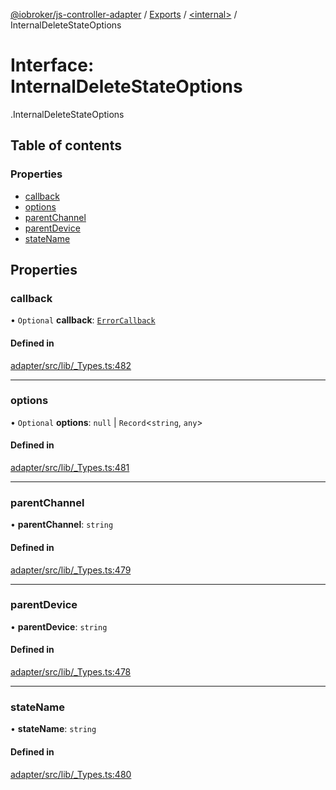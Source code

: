 [@iobroker/js-controller-adapter](../README.md) / [Exports](../modules.md) / [<internal\>](../modules/internal_.md) / InternalDeleteStateOptions

# Interface: InternalDeleteStateOptions

[<internal>](../modules/internal_.md).InternalDeleteStateOptions

## Table of contents

### Properties

- [callback](internal_.InternalDeleteStateOptions.md#callback)
- [options](internal_.InternalDeleteStateOptions.md#options)
- [parentChannel](internal_.InternalDeleteStateOptions.md#parentchannel)
- [parentDevice](internal_.InternalDeleteStateOptions.md#parentdevice)
- [stateName](internal_.InternalDeleteStateOptions.md#statename)

## Properties

### callback

• `Optional` **callback**: [`ErrorCallback`](../modules/internal_.md#errorcallback)

#### Defined in

[adapter/src/lib/_Types.ts:482](https://github.com/ioBroker/ioBroker.js-controller/blob/a67344d3/packages/adapter/src/lib/_Types.ts#L482)

___

### options

• `Optional` **options**: ``null`` \| `Record`<`string`, `any`\>

#### Defined in

[adapter/src/lib/_Types.ts:481](https://github.com/ioBroker/ioBroker.js-controller/blob/a67344d3/packages/adapter/src/lib/_Types.ts#L481)

___

### parentChannel

• **parentChannel**: `string`

#### Defined in

[adapter/src/lib/_Types.ts:479](https://github.com/ioBroker/ioBroker.js-controller/blob/a67344d3/packages/adapter/src/lib/_Types.ts#L479)

___

### parentDevice

• **parentDevice**: `string`

#### Defined in

[adapter/src/lib/_Types.ts:478](https://github.com/ioBroker/ioBroker.js-controller/blob/a67344d3/packages/adapter/src/lib/_Types.ts#L478)

___

### stateName

• **stateName**: `string`

#### Defined in

[adapter/src/lib/_Types.ts:480](https://github.com/ioBroker/ioBroker.js-controller/blob/a67344d3/packages/adapter/src/lib/_Types.ts#L480)
